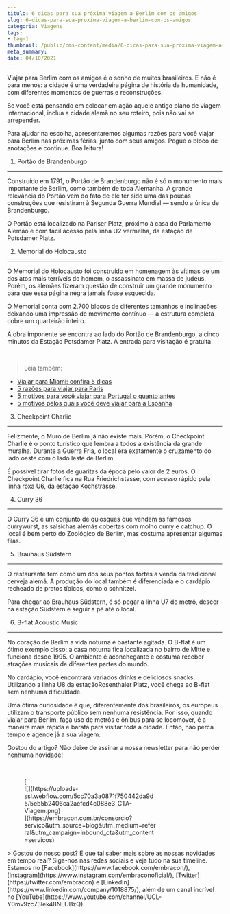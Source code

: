 ```yaml
---
titulo: 6 dicas para sua próxima viagem a Berlim com os amigos
slug: 6-dicas-para-sua-proxima-viagem-a-berlim-com-os-amigos
categoria: Viagens
tags:
- tag-1
thumbnail: /public/cms-content/media/6-dicas-para-sua-proxima-viagem-a-berlim-com-os-amigos.jpg
meta_summary: 
date: 04/10/2021
---
```

Viajar para Berlim com os amigos é o sonho de muitos brasileiros. E não é para menos: a cidade é uma verdadeira página de história da humanidade, com diferentes momentos de guerras e reconstruções.

Se você está pensando em colocar em ação aquele antigo plano de viagem internacional, inclua a cidade alemã no seu roteiro, pois não vai se arrepender.

Para ajudar na escolha, apresentaremos algumas razões para você viajar para Berlim nas próximas férias, junto com seus amigos. Pegue o bloco de anotações e continue. Boa leitura!

1. Portão de Brandenburgo
-------------------------

Construído em 1791, o Portão de Brandenburgo não é só o monumento mais importante de Berlim, como também de toda Alemanha. A grande relevância do Portão vem do fato de ele ter sido uma das poucas construções que resistiram à Segunda Guerra Mundial — sendo a única de Brandenburgo.

O Portão está localizado na Pariser Platz, próximo à casa do Parlamento Alemão e com fácil acesso pela linha U2 vermelha, da estação de Potsdamer Platz.

2. Memorial do Holocausto
-------------------------

O Memorial do Holocausto foi construído em homenagem às vítimas de um dos atos mais terríveis do homem, o assassinato em massa de judeus. Porém, os alemães fizeram questão de construir um grande monumento para que essa página negra jamais fosse esquecida.

O Memorial conta com 2.700 blocos de diferentes tamanhos e inclinações deixando uma impressão de movimento contínuo — a estrutura completa cobre um quarteirão inteiro.

A obra imponente se encontra ao lado do Portão de Brandenburgo, a cinco minutos da Estação Potsdamer Platz. A entrada para visitação é gratuita.

‍

> Leia também:

- [Viajar para Miami: confira 5 dicas](https://www.embracon.com.br/blog/viajar-para-miami-confira-5-dicas)
- [5 razões para viajar para Paris](https://www.embracon.com.br/blog/5-razoes-para-viajar-para-paris)
- [5 motivos para você viajar para Portugal o quanto antes](https://www.embracon.com.br/blog/5-motivos-para-voce-viajar-para-portugal-o-quanto-antes)
- [5 motivos pelos quais você deve viajar para a Espanha](https://www.embracon.com.br/blog/5-motivos-pelos-quais-voce-deve-viajar-para-a-espanha)

3. Checkpoint Charlie
---------------------

Felizmente, o Muro de Berlim já não existe mais. Porém, o Checkpoint Charlie é o ponto turístico que lembra a todos a existência da grande muralha. Durante a Guerra Fria, o local era exatamente o cruzamento do lado oeste com o lado leste de Berlim.

É possível tirar fotos de guaritas da época pelo valor de 2 euros. O Checkpoint Charlie fica na Rua Friedrichstasse, com acesso rápido pela linha roxa U6, da estação Kochstrasse.

4. Curry 36
-----------

O Curry 36 é um conjunto de quiosques que vendem as famosos currywurst, as salsichas alemãs cobertas com molho curry e catchup. O local é bem perto do Zoológico de Berlim, mas costuma apresentar algumas filas.

5. Brauhaus Südstern
--------------------

O restaurante tem como um dos seus pontos fortes a venda da tradicional cerveja alemã. A produção do local também é diferenciada e o cardápio recheado de pratos típicos, como o schnitzel.

Para chegar ao Brauhaus Südstern, é só pegar a linha U7 do metrô, descer na estação Südstern e seguir a pé até o local.

6. B-flat Acoustic Music
------------------------

No coração de Berlim a vida noturna é bastante agitada. O B-flat é um ótimo exemplo disso: a casa noturna fica localizada no bairro de Mitte e funciona desde 1995. O ambiente é aconchegante e costuma receber atrações musicais de diferentes partes do mundo.

No cardápio, você encontrará variados drinks e deliciosos snacks. Utilizando a linha U8 da estaçãoRosenthaler Platz, você chega ao B-flat sem nenhuma dificuldade.

Uma ótima curiosidade é que, diferentemente dos brasileiros, os europeus utilizam o transporte público sem nenhuma resistência. Por isso, quando viajar para Berlim, faça uso de metrôs e ônibus para se locomover, é a maneira mais rápida e barata para visitar toda a cidade. Então, não perca tempo e agende já a sua viagem.

Gostou do artigo? Não deixe de assinar a nossa newsletter para não perder nenhuma novidade!

‍

<figure class="w-richtext-figure-type-image w-richtext-align-center" style="max-width:310px">[<div>![](https://uploads-ssl.webflow.com/5cc70a3a0871f750442da9d5/5eb5b2406ca2aefcd4c088e3_CTA-Viagem.png)</div>](https://embracon.com.br/consorcio?servico&utm_source=blog&utm_medium=referral&utm_campaign=inbound_cta&utm_content=servicos)</figure>> Gostou do nosso post? E que tal saber mais sobre as nossas novidades em tempo real? Siga-nos nas redes sociais e veja tudo na sua timeline. Estamos no [Facebook](https://www.facebook.com/embracon/), [Instagram](https://www.instagram.com/embraconoficial/), [Twitter](https://twitter.com/embracon) e [LinkedIn](https://www.linkedin.com/company/1018875/), além de um canal incrível no [YouTube](https://www.youtube.com/channel/UCL-Y0mv9zc73Iek48NLUBzQ).

‍

